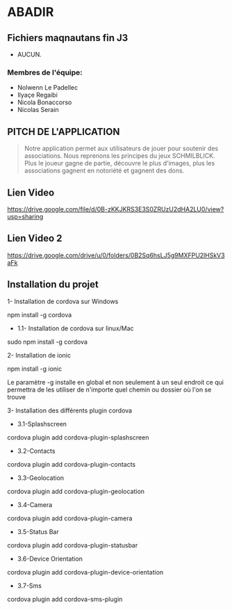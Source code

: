 # ABADIR

## Fichiers maqnautans fin J3

- AUCUN.

### Membres de l'équipe:
- Nolwenn Le Padellec
- Ilyaçe Regaibi
- Nicola Bonaccorso
- Nicolas Serain

## PITCH DE L'APPLICATION
>Notre application permet aux utilisateurs de jouer pour soutenir des associations. 
Nous reprenons les principes du jeux SCHMILBLICK. Plus le joueur gagne de partie, découvre le plus d'images, plus les associations gagnent en notoriété et gagnent des dons. 

## Lien Video

https://drive.google.com/file/d/0B-zKKJKRS3E3S0ZRUzU2dHA2LU0/view?usp=sharing

## Lien Video 2

https://drive.google.com/drive/u/0/folders/0B2Sq6hsLJ5g9MXFPU2lHSkV3aFk



## Installation du projet 


1- Installation de cordova sur Windows

npm install -g cordova
 
- 1.1- Installation de cordova sur linux/Mac

sudo npm install -g cordova
 
2- Installation de ionic

npm install -g ionic
 
Le paramètre -g installe en global et non seulement à un seul endroit ce qui permettra de les utiliser de n'importe quel chemin ou dossier où l'on se trouve
 
3- Installation des différents plugin cordova 

- 3.1-Splashscreen 

cordova plugin add cordova-plugin-splashscreen

- 3.2-Contacts

cordova plugin add cordova-plugin-contacts

- 3.3-Geolocation

cordova plugin add cordova-plugin-geolocation

- 3.4-Camera 

cordova plugin add cordova-plugin-camera

- 3.5-Status Bar

cordova plugin add cordova-plugin-statusbar

- 3.6-Device Orientation

cordova plugin add cordova-plugin-device-orientation

- 3.7-Sms

cordova plugin add cordova-sms-plugin
